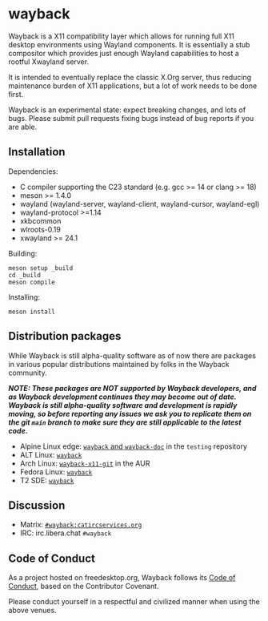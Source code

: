# wayback

Wayback is a X11 compatibility layer which allows for running full X11
desktop environments using Wayland components.  It is essentially
a stub compositor which provides just enough Wayland capabilities to host
a rootful Xwayland server.

It is intended to eventually replace the classic X.Org server, thus reducing
maintenance burden of X11 applications, but a lot of work needs to be done first.

Wayback is an experimental state: expect breaking changes, and lots of
bugs.  Please submit pull requests fixing bugs instead of bug reports
if you are able.

## Installation

Dependencies:
- C compiler supporting the C23 standard (e.g. gcc >= 14 or clang >= 18)
- meson >= 1.4.0
- wayland (wayland-server, wayland-client, wayland-cursor, wayland-egl)
- wayland-protocol >=1.14
- xkbcommon
- wlroots-0.19
- xwayland >= 24.1

Building:
```
meson setup _build
cd _build
meson compile
```

Installing:
```
meson install
```

## Distribution packages

While Wayback is still alpha-quality software as of now there are packages in 
various popular distributions maintained by folks in the Wayback community.

***NOTE: These packages are NOT supported by Wayback developers, and as Wayback
development continues they may become out of date.  Wayback is still
alpha-quality software and development is rapidly moving, so before reporting any 
issues we ask you to replicate them on the git `main` branch to make sure they
are still applicable to the latest code.***

- Alpine Linux edge: [`wayback` and `wayback-doc`][alpine-pkg] in the `testing` 
  repository
- ALT Linux: [`wayback`][alt-pkg]
- Arch Linux: [`wayback-x11-git`][aur-pkg] in the AUR
- Fedora Linux: [`wayback`][fedora-pkg]
- T2 SDE: [`wayback`][t2sde-pkg]

[alpine-pkg]: https://pkgs.alpinelinux.org/packages?name=wayback*&branch=edge&repo=&arch=&origin=&flagged=&maintainer=
[alt-pkg]:    https://packages.altlinux.org/en/sisyphus/srpms/wayback/
[aur-pkg]:    https://aur.archlinux.org/packages/wayback-x11-git
[fedora-pkg]: https://src.fedoraproject.org/rpms/wayback
[t2sde-pkg]:  https://t2sde.org/packages/wayback

## Discussion

- Matrix: [`#wayback:catircservices.org`](https://matrix.to/#/#wayback:catircservices.org)
- IRC: irc.libera.chat `#wayback`

## Code of Conduct

As a project hosted on freedesktop.org, Wayback follows its [Code of Conduct][fdo-coc],
based on the Contributor Covenant.

Please conduct yourself in a respectful and civilized manner when using the above venues.

[fdo-coc]: https://www.freedesktop.org/wiki/CodeOfConduct

